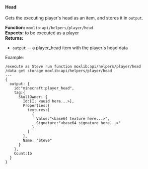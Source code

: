 #### Head
Gets the executing player's head as an item, and stores it in `output`.

**Function:** `moxlib:api/helpers/player/head`  
**Expects:** to be executed as a player  
**Returns:**
- `output` -- a player_head item with the player's head data

Example:
```
/execute as Steve run function moxlib:api/helpers/player/head
/data get storage moxlib:api/helpers/player/head
---
{
  output: {
    id:"minecraft:player_head",
    tag:{
      SkullOwner: {
        Id:[I; <uuid here...>],
        Properties:{
          textures:[
            {
              Value:"<base64 texture here...>",
              Signature:"<base64 signature here...>"
            }
          ]
        },
        Name: "Steve"
      }
    },
    Count:1b
  }
}
```